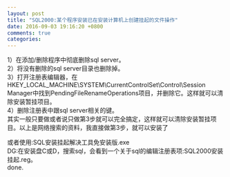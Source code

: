 ```yaml
---
layout: post
title: "SQL2000:某个程序安装已在安装计算机上创建挂起的文件操作"
date: 2016-09-03 19:16:20 +0800
comments: true
categories: 
---
```

1）在添加/删除程序中彻底删除sql server。  
2）将没有删除的sql server目录也删除掉。  
3）打开注册表编辑器，在HKEY_LOCAL_MACHINE\\SYSTEM\\CurrentControlSet\\Control\\Session Manager中找到PendingFileRenameOperations项目，并删除它。这样就可以清除安装暂挂项目。  
4）删除注册表中跟sql server相关的键。  
其实一般只要做或者说只做第3步就可以完全搞定，这样就可以清除安装暂挂项目。以上是网络搜索的资料，我直接做第3步，就可以安装了  

或者使用:SQL安装挂起解决工具免安装版.exe  
DG:在安装盘C或D，搜索sql，会看到一个关于sql的编辑注册表项:SQL2000安装挂起.reg。  
done.     
